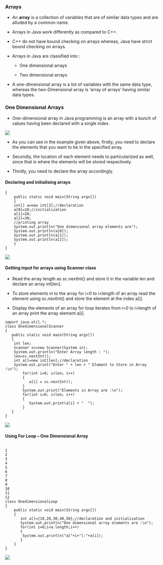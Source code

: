 ### Arrays

* An <b>array</b> is a collection of variables that are of similar data types and are alluded by a common name.

* Arrays in Java work differently as compared to C++. 

* C++ do not have bound checking on arrays whereas, Java have strict bound checking on arrays.

* Arrays in Java are classified into :
 
   * One dimensional arrays

   * Two dimensional arrays

* A one-dimensional array is a list of variables with the same data type, whereas the two-Dimensional array is ‘array of arrays’ having similar data types.

### One Dimensional Arrays

* One-dimensional array in Java programming is an array with a bunch of values having been declared with a single index.

<img src ="![image](https://user-images.githubusercontent.com/81172589/127368555-5af28f0d-f99e-490f-ba94-768b94cf476f.png)">

* As you can see in the example given above, firstly, you need to declare the elements that you want to be in the specified array.

* Secondly, the location of each element needs to particularized as well, since that is where the elements will be stored respectively.

* Thirdly, you need to declare the array accordingly.


#### Declaring and initialising arrays

```
{
	public static void main(String args[])
	{    
	int[] a=new int[3];//declaration   
	a[0]=10;//initialization  
	a[1]=20;  
	a[2]=30;  
	//printing array  
	System.out.println("One dimensional array elements are");    
	System.out.println(a[0]);    
	System.out.println(a[1]);    
	System.out.println(a[2]);    
	}
}
```

<img src = "![image](https://user-images.githubusercontent.com/81172589/127369432-abf6cc4b-1553-4a56-8ada-f7e5e0fea7df.png)">

#### Getting input for arrays using Scanner class

* Read the array length as sc.nextInt() and store it in the variable len and declare an array int[len].

* To store elements in to the array for i=0 to i<length of an array read the element using sc.nextInt() and store the element at the index a[i].

* Display the elements of an array for loop iterates from i=0 to i<length of an array print the array element a[i].
   
```
import java.util.*;
class OnedimensionalScanner
{
   public static void main(String args[])
   {    
	int len;
	Scanner sc=new Scanner(System.in);
	System.out.println("Enter Array length : ");
	len=sc.nextInt();
	int a[]=new int[len];//declaration    	 
	System.out.print("Enter " + len + " Element to Store in Array :\n");
        for(int i=0; i<len; i++)
        {
           a[i] = sc.nextInt();
        }   
        System.out.print("Elements in Array are :\n");
        for(int i=0; i<len; i++)
        {
           System.out.print(a[i] + "  ");
        }  
   }
}
```
<img src = "![image](https://user-images.githubusercontent.com/81172589/127370435-23a10b71-7cb2-4696-89ad-1c9ddeb6d891.png)">

#### Using For Loop – One Dimensional Array

```

1
2
3
4
5
6
7
8
9
10
11
12
class OnedimensionalLoop
{
	public static void main(String args[])
	{    
	   int a[]={10,20,30,40,50};//declaration and initialization  	  
	   System.out.println("One dimensional array elements are :\n");    
	   for(int i=0;i<a.length;i++)  
	   {
		System.out.println("a["+i+"]:"+a[i]);    
	   }	
	}
}
```

<img src ="![image](https://user-images.githubusercontent.com/81172589/127370635-ff65f132-ce27-4830-81c0-d2599f554085.png)">

